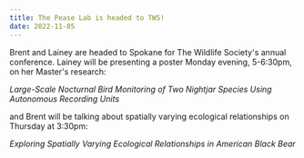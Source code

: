 ```yaml
---
title: The Pease Lab is headed to TWS!
date: 2022-11-05
---
```


Brent and Lainey are headed to Spokane for The Wildlife Society's annual conference. Lainey will be presenting a poster Monday evening, 5-6:30pm, on her Master's research:    
    
    
*Large-Scale Nocturnal Bird Monitoring of Two Nightjar Species Using Autonomous Recording Units*
    
    
and Brent will be talking about spatially varying ecological relationships on Thursday at 3:30pm:    
    
*Exploring Spatially Varying Ecological Relationships in American Black Bear*    

